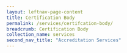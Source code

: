 ```yaml
---
layout: leftnav-page-content
title: Certification Body
permalink: /services/certifcation-body/
breadcrumb: Certification Body
collection_name: services
second_nav_title: "Accreditation Services"
---
```

